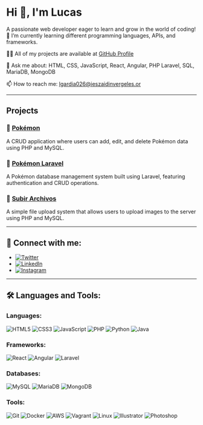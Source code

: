 # Hi 👋, I'm Lucas

A passionate web developer eager to learn and grow in the world of coding!  
🌱 I’m currently learning different programming languages, APIs, and frameworks.

👨‍💻 All of my projects are available at [GitHub Profile](https://github.com/lgardia1)

💬 Ask me about: HTML, CSS, JavaScript, React, Angular, PHP Laravel, SQL, MariaDB, MongoDB

📫 How to reach me: [lgardia026@ieszaidinvergeles.or](mailto:lgardia026@ieszaidinvergeles.org)

---

## Projects

### 📁 [Pokémon](https://github.com/lgardia1/Pokemon)
A CRUD application where users can add, edit, and delete Pokémon data using PHP and MySQL.

### 📁 [Pokémon Laravel](https://github.com/lgardia1/PokemonLaravel/)
A Pokémon database management system built using Laravel, featuring authentication and CRUD operations.

### 📁 [Subir Archivos](https://github.com/lgardia1/Subida-de-archivos-en-Laravel)
A simple file upload system that allows users to upload images to the server using PHP and MySQL.

---

## 🤝 Connect with me:

- [![Twitter](https://img.shields.io/badge/Twitter-%231DA1F2.svg?style=for-the-badge&logo=twitter&logoColor=white)](https://x.com/)
- [![LinkedIn](https://img.shields.io/badge/LinkedIn-%230A66C2.svg?style=for-the-badge&logo=linkedin&logoColor=white)](https://www.linkedin.com/in/lucas-garcía-díaz-100795280/)
- [![Instagram](https://img.shields.io/badge/Instagram-%23E4405F.svg?style=for-the-badge&logo=instagram&logoColor=white)](https://www.instagram.com/)

---

## 🛠️ Languages and Tools:

### Languages:
![HTML5](https://img.shields.io/badge/HTML5-%23E34F26.svg?style=for-the-badge&logo=html5&logoColor=white)
![CSS3](https://img.shields.io/badge/CSS3-%231572B6.svg?style=for-the-badge&logo=css3&logoColor=white)
![JavaScript](https://img.shields.io/badge/JavaScript-%23F7DF1E.svg?style=for-the-badge&logo=javascript&logoColor=black)
![PHP](https://img.shields.io/badge/PHP-%23777BB4.svg?style=for-the-badge&logo=php&logoColor=white)
![Python](https://img.shields.io/badge/Python-%233776AB.svg?style=for-the-badge&logo=python&logoColor=white)
![Java](https://img.shields.io/badge/Java-%23ED8B00.svg?style=for-the-badge&logo=openjdk&logoColor=white)

### Frameworks:
![React](https://img.shields.io/badge/React-%2361DAFB.svg?style=for-the-badge&logo=react&logoColor=black)
![Angular](https://img.shields.io/badge/Angular-%23DD0031.svg?style=for-the-badge&logo=angular&logoColor=white)
![Laravel](https://img.shields.io/badge/Laravel-%23FF2D20.svg?style=for-the-badge&logo=laravel&logoColor=white)

### Databases:
![MySQL](https://img.shields.io/badge/MySQL-%234479A1.svg?style=for-the-badge&logo=mysql&logoColor=white)
![MariaDB](https://img.shields.io/badge/MariaDB-%230074BD.svg?style=for-the-badge&logo=mariadb&logoColor=white)
![MongoDB](https://img.shields.io/badge/MongoDB-%2347A248.svg?style=for-the-badge&logo=mongodb&logoColor=white)

### Tools:
![Git](https://img.shields.io/badge/Git-%23F05033.svg?style=for-the-badge&logo=git&logoColor=white)
![Docker](https://img.shields.io/badge/Docker-%230db7ed.svg?style=for-the-badge&logo=docker&logoColor=white)
![AWS](https://img.shields.io/badge/AWS-%23232F3E.svg?style=for-the-badge&logo=amazonaws&logoColor=white)
![Vagrant](https://img.shields.io/badge/Vagrant-%2300ADD8.svg?style=for-the-badge&logo=vagrant&logoColor=white)
![Linux](https://img.shields.io/badge/Linux-%23FCC624.svg?style=for-the-badge&logo=linux&logoColor=black)
![Illustrator](https://img.shields.io/badge/Adobe%20Illustrator-%23FF9A00.svg?style=for-the-badge&logo=adobeillustrator&logoColor=white)
![Photoshop](https://img.shields.io/badge/Adobe%20Photoshop-%2321C2E3.svg?style=for-the-badge&logo=adobephotoshop&logoColor=white)

